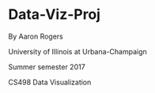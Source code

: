 # Data-Viz-Proj

By Aaron Rogers

University of Illinois at Urbana-Champaign

Summer semester 2017

CS498 Data Visualization
